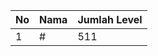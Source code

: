 | No | Nama            | Jumlah Level |
|----|-----------------|--------------|
| 1  | #    |    511        |
